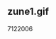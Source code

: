 <article><h1>zune1.gif</h1><time><span class="day">7</span><span class="month">12</span><span class="year">2006</span></time></article>
